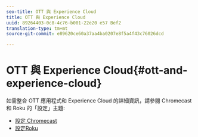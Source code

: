 ```yaml
---
seo-title: OTT 與 Experience Cloud
title: OTT 與 Experience Cloud
uuid: 89264403-0c8-4c76-b001-22e20 e57 Bef2
translation-type: tm+mt
source-git-commit: e89620ce60a37aa4ba0207e8f5a4f43c76026dcd

---
```



# OTT 與 Experience Cloud{#ott-and-experience-cloud}

如需整合 OTT 應用程式和 Experience Cloud 的詳細資訊，請參閱 Chromecast 和 Roku 的「設定」主題:

* [設定 Chromecast](/help/sdk-implement/setup/set-up-chromecast.md)
* [設定Roku](/help/sdk-implement/setup/set-up-roku.md)

